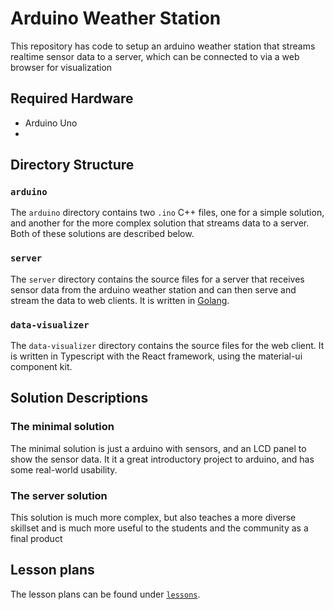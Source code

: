 # Arduino Weather Station

This repository has code to setup an arduino weather station that
streams realtime sensor data to a server, which can be connected to via
a web browser for visualization

## Required Hardware

* Arduino Uno
* 

## Directory Structure

### `arduino`

The `arduino` directory contains two `.ino` C++ files, one for a simple
solution, and another for the more complex solution that streams data to
a server. Both of these solutions are described below.

### `server`

The `server` directory contains the source files for a server that
receives sensor data from the arduino weather station and can
then serve and stream the data to web clients. It is written in
 [Golang](https://golang.org).

### `data-visualizer`

The `data-visualizer` directory contains the source files for the web
client. It is written in Typescript with the React framework, using the
material-ui component kit.

## Solution Descriptions

### The minimal solution

The minimal solution is just a arduino with sensors, and an LCD panel
to show the sensor data. It it a great introductory project to arduino,
and has some real-world usability. 

### The server solution

This solution is much more complex, but also teaches a more diverse
skillset and is much more useful to the students and the community
as a final product


## Lesson plans
The lesson plans can be found under [`lessons`](lessons).
